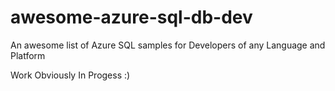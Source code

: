 # awesome-azure-sql-db-dev
An awesome list of Azure SQL samples for Developers of any Language and Platform

Work Obviously In Progess :)
